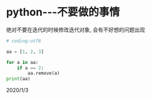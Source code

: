 # python---不要做的事情

绝对不要在迭代的时候修改迭代对象, 会有不好想的问题出现  

```python
# coding:utf8

aa = [1, 2, 3]

for a in aa:
    if a == 2:
        aa.remove(a)
print(aa)
```

2020/1/3  
